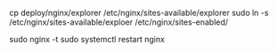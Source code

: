 cp deploy/nginx/explorer /etc/nginx/sites-available/explorer
sudo ln -s /etc/nginx/sites-available/exploer /etc/nginx/sites-enabled/

sudo nginx -t
sudo systemctl restart nginx